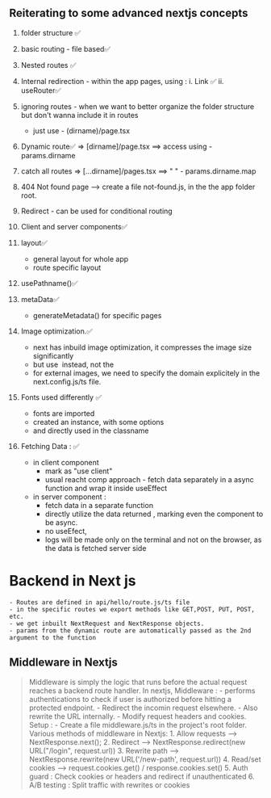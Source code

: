 
## Reiterating to some advanced nextjs concepts

1. folder structure ✅
2. basic routing - file based✅
3. Nested routes ✅
3. Internal redirection - within the app pages, using : 
    i. Link ✅
    ii. useRouter✅
4. ignoring routes - when we want to better organize the folder structure but don't wanna include it in routes
    - just use - (dirname)/page.tsx
5. Dynamic route✅ => [dirname]/page.tsx  ==> access using - params.dirname
6. catch all routes => [...dirname]/pages.tsx ==> "   "    - params.dirname.map
7. 404 Not found page --> create a file not-found.js, in the the app folder root.
8. Redirect - can be used for conditional routing 

9. Client and server components✅
10. layout✅
    - general layout for whole app
    - route specific layout
11. usePathname()✅
12. metaData✅
    - generateMetadata() for specific pages
13. Image optimization.✅
    -  next has inbuild image optimization, it compresses the image size significantly
    - but use <Image /> instead, not the <img/>
    - for external images, we need to specify the domain explicitely in the next.config.js/ts file.

14. Fonts used differently  ✅
    - fonts are imported 
    - created an instance, with some options
    - and directly used in the classname

15. Fetching Data : ✅
    - in client component
        - mark as "use client"
         - usual reacht comp approach - fetch data separately in a async function and wrap it inside useEffect
    - in server component :
        - fetch data in a separate function
        - directly utilize the data returned , marking even the component to be async.
        - no useEfect,
        - logs will be made only on the terminal and not on the browser, as the data is fetched server side

# Backend in Next js 
    - Routes are defined in api/hello/route.js/ts file
    - in the specific routes we export methods like GET,POST, PUT, POST, etc.
    - we get inbuilt NextRequest and NextResponse objects.
    - params from the dynamic route are automatically passed as the 2nd argument to the function


## Middleware in Nextjs
 > Middleware is simply the logic that runs before the actual request reaches a backend route handler.
 > In nextjs, Middleware : 
    - performs authentications to check if user is authorized before hitting a protected endpoint.
    - Redirect the incomin request elsewhere.
    - Also rewrite the URL internally.
    - Modify request headers and cookies.
 > Setup : 
    - Create a file middleware.js/ts in the project's root folder.
 > Various methods of middleware in Nextjs: 
    1. Allow requests --> NextResponse.next();
    2. Redirect --> NextResponse.redirect(new URL("/login", request.url))
    3. Rewrite path -->	NextResponse.rewrite(new URL('/new-path', request.url))
    4. Read/set cookies --> request.cookies.get() / response.cookies.set()
    5. Auth guard :	Check cookies or headers and redirect if unauthenticated
    6. A/B testing : Split traffic with rewrites or cookies